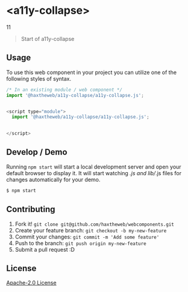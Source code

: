 # &lt;a11y-collapse&gt;

11
> Start of a11y-collapse

## Usage
To use this web component in your project you can utilize one of the following styles of syntax.

```js
/* In an existing module / web component */
import '@haxtheweb/a11y-collapse/a11y-collapse.js';


<script type="module">
  import '@haxtheweb/a11y-collapse/a11y-collapse.js';

  
</script>
```

## Develop / Demo
Running `npm start` will start a local development server and open your default browser to display it. It will start watching *.js and lib/*.js files for changes automatically for your demo.
```bash
$ npm start
```


## Contributing

1. Fork it! `git clone git@github.com/haxtheweb/webcomponents.git`
2. Create your feature branch: `git checkout -b my-new-feature`
3. Commit your changes: `git commit -m 'Add some feature'`
4. Push to the branch: `git push origin my-new-feature`
5. Submit a pull request :D



## License
[Apache-2.0 License](http://opensource.org/licenses/Apache-2.0)